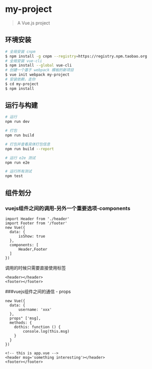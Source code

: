 # my-project

> A Vue.js project

## 环境安装

```bash
# 全局安装 cnpm 
$ npm install -g cnpm --registry=https://registry.npm.taobao.org
# 全局安装 vue-cli
$ npm install --global vue-cli
# 创建一个基于 webpack 模板的新项目
$ vue init webpack my-project
# 安装依赖，走你
$ cd my-project
$ npm install
```



## 运行与构建

``` bash
# 运行
npm run dev

# 打包
npm run build

# 打包并查看具体打包信息
npm run build --report

# 运行 e2e 测试
npm run e2e

# 运行所有测试
npm test
```

## 组件划分

### vuejs组件之间的调用-另外一个重要选项-components

```vue
import Header from './header'
import Footer from '/footer'
new Vue({
  data: {
      isShow: true
  },
  components: [
      Header,Footer
  ]
})
```

调用的时候只需要直接使用标签

```vue
<header></header>
<footer></footer>
```

###vuejs组件之间的通信 - props

```vue
new Vue({
  data: {
      username: 'xxx'
  },
  props" ['msg],
  methods: {
    dothis: function () {
        console.log(this.msg)
  	}
  }
})
```

```vue
<!-- this is app.vue -->
<header msg='something interesting'></header>
<footer></footer>
```



